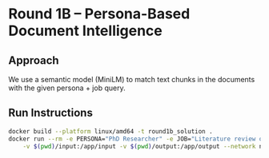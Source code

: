 # Round 1B – Persona-Based Document Intelligence

## Approach
We use a semantic model (MiniLM) to match text chunks in the documents with the given persona + job query.

## Run Instructions
```bash
docker build --platform linux/amd64 -t round1b_solution .
docker run --rm -e PERSONA="PhD Researcher" -e JOB="Literature review on GNNs" \
    -v $(pwd)/input:/app/input -v $(pwd)/output:/app/output --network none round1b_solution
```
